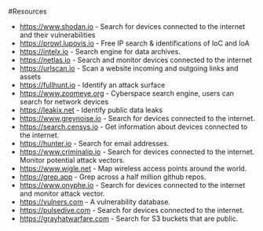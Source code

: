 #Resources

- https://www.shodan.io	- Search for devices connected to the internet and their vulnerabilities
- https://prowl.lupovis.io	- Free IP search & identifications of IoC and IoA
- https://intelx.io	- Search engine for data archives.
- https://netlas.io	- Search and monitor devices connected to the internet
- https://urlscan.io	- Scan a website incoming and outgoing links and assets
- https://fullhunt.io	- Identify an attack surface
- https://www.zoomeye.org	- Cyberspace search engine, users can search for network devices
- https://leakix.net	- Identify public data leaks
- https://www.greynoise.io	- Search for devices connected to the internet.
- https://search.censys.io	- Get information about devices connected to the internet.
- https://hunter.io	- Search for email addresses.
- https://www.criminalip.io	- Search for devices connected to the internet. Monitor potential attack vectors.
- https://www.wigle.net	- Map wireless access points around the world.
- https://grep.app	- Grep across a half million github repos.
- https://www.onyphe.io	- Search for devices connected to the internet and monitor attack vector.
- https://vulners.com	- A vulnerability database.
- https://pulsedive.com	- Search for devices connected to the internet.
- https://grayhatwarfare.com	- Search for S3 buckets that are public.
